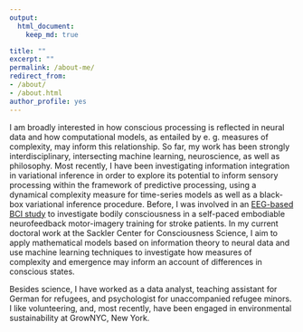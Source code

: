 ```yaml
---
output: 
  html_document:
    keep_md: true

title: ""
excerpt: ""
permalink: /about-me/
redirect_from:
- /about/
- /about.html
author_profile: yes
---
```


I am broadly interested in how conscious processing is reflected in neural data and how computational models, as entailed by e. g. measures of complexity, may inform this relationship. So far, my work has been strongly interdisciplinary, intersecting machine learning, neuroscience, as well as philosophy. Most recently, I have been investigating information integration in variational inference in order to explore its potential to inform sensory processing within the framework of predictive processing, using a dynamical complexity measure for time-series models as well as a black-box variational inference procedure. Before, I was involved in an [EEG-based BCI study](https://www.frontiersin.org/articles/10.3389/fnhum.2019.00461/full) to investigate bodily consciousness in a self-paced embodiable neurofeedback motor-imagery training for stroke patients. In my current doctoral work at the Sackler Center for Consciousness Science, I aim to apply mathematical models based on information theory to neural data and use machine learning techniques to investigate how measures of complexity and emergence may inform an account of differences in conscious states.

Besides science, I have worked as a data analyst, teaching assistant for German for refugees, and psychologist for unaccompanied refugee minors. I like volunteering, and, most recently, have been engaged in environmental sustainability at GrowNYC, New York.



